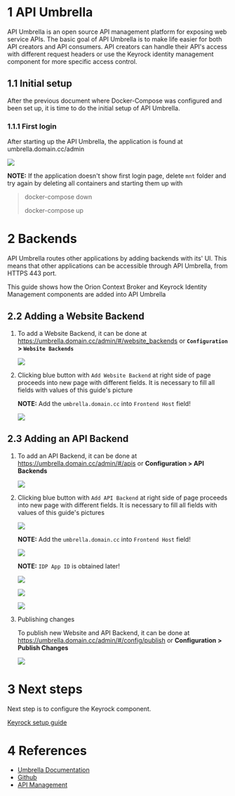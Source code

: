 # 1 API Umbrella
API Umbrella is an open source API management platform for exposing web service APIs. The basic goal of API Umbrella is to make life easier for both API creators and API consumers. API creators can handle their API's access with different request headers or use the Keyrock identity management component for more specific access control.

## 1.1 Initial setup
After the previous document where Docker-Compose was configured and been set up, it is time to do the initial setup of API Umbrella.

### 1.1.1 First login
After starting up the API Umbrella, the application is found at umbrella.domain.cc/admin

![](pictures/umbrella-orion-login.png)

**NOTE:** If the application doesn't show first login page, delete `mnt` folder and try again by deleting all containers and starting them up with
> docker-compose down
> 
> docker-compose up

# 2 Backends
API Umbrella routes other applications by adding backends with its' UI. This means that other applications can be accessible through API Umbrella, from HTTPS 443 port.

This guide shows how the Orion Context Broker and Keyrock Identity Management components are added into API Umbrella

## 2.2 Adding a Website Backend
1. To add a Website Backend, it can be done at https://umbrella.domain.cc/admin/#/website_backends or **`Configuration` > `Website Backends`**

   ![](pictures/umbrella-orion00.png)

2. Clicking blue button with `Add Website Backend` at right side of page proceeds into new page with different fields. It is necessary to fill all fields with values of this guide's picture

   **NOTE:** Add the `umbrella.domain.cc` into `Frontend Host` field!

   ![](pictures/umbrella-orion11.png)

## 2.3 Adding an API Backend
1. To add an API Backend, it can be done at https://umbrella.domain.cc/admin/#/apis or **Configuration > API Backends**

   ![](pictures/umbrella-orion0.png)

2. Clicking blue button with `Add API Backend` at right side of page proceeds into new page with different fields. It is necessary to fill all fields with values of this guide's pictures

   ![](pictures/umbrella-orion1.png)

   **NOTE:** Add the `umbrella.domain.cc` into `Frontend Host` field!
   
   ![](pictures/umbrella-orion2.png)
   
   **NOTE:** `IDP App ID` is obtained later!
   
   ![](pictures/umbrella-orion3.png)
   
   ![](pictures/umbrella-orion4.png)
   
   ![](pictures/umbrella-orion-suburl.png)

3. Publishing changes

   To publish new Website and API Backend, it can be done at https://umbrella.domain.cc/admin/#/config/publish or **Configuration > Publish Changes**

   ![](pictures/umbrella-orion5.png)

# 3 Next steps
Next step is to configure the Keyrock component. 

[Keyrock setup guide](keyrock.md)

# 4 References
- [Umbrella Documentation](https://api-umbrella.readthedocs.io/en/latest/)
- [Github](https://github.com/FIWARE/api-umbrella)
- [API Management](https://en.wikipedia.org/wiki/API_management)

